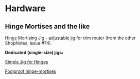 # Hardware

## Hinge Mortises and the like

[Hinge Mortising Jig](http://www.woodworkingseminars.com/wp-content/uploads/2009/03/shopnotes-74-hinge-mortising-jigx.pdf) - adjustable jig for trim router (from the other ShopNotes, issue #74).

**Dedicated (single-size) jigs:**

[Simple Jig for Hinges](https://www.finewoodworking.com/2013/03/27/simple-jig-for-hinges)

[Foolproof hinge-mortises](https://www.woodmagazine.com/woodworking-tips/techniques/skills/hinges)

